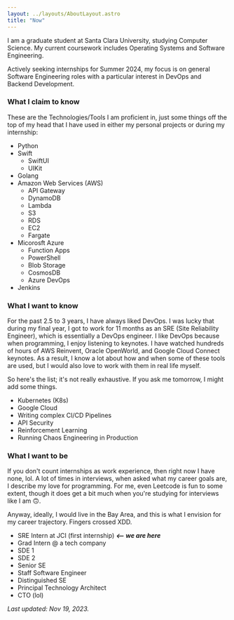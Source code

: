 ```yaml
---
layout: ../layouts/AboutLayout.astro
title: "Now"
---
```


I am a graduate student at Santa Clara University, studying Computer Science. My current coursework includes Operating Systems and Software Engineering.

Actively seeking internships for Summer 2024, my focus is on general Software Engineering roles with a particular interest in DevOps and Backend Development.

### What I claim to know

These are the Technologies/Tools I am proficient in, just some things off the top of my head that I have used in either my personal projects or during my internship:

- Python 
- Swift
  - SwiftUI
  - UIKit
- Golang
- Amazon Web Services (AWS)
  - API Gateway
  - DynamoDB
  - Lambda
  - S3
  - RDS
  - EC2
  - Fargate
- Micorosft Azure
  - Function Apps
  - PowerShell
  - Blob Storage
  - CosmosDB
  - Azure DevOps
- Jenkins

### What I want to know

For the past 2.5 to 3 years, I have always liked DevOps. I was lucky that during my final year, I got to work for 11 months as an SRE (Site Reliability Engineer), which is essentially a DevOps engineer. I like DevOps because when programming, I enjoy listening to keynotes. I have watched hundreds of hours of AWS Reinvent, Oracle OpenWorld, and Google Cloud Connect keynotes. As a result, I know a lot about how and when some of these tools are used, but I would also love to work with them in real life myself. 

So here's the list; it's not really exhaustive. If you ask me tomorrow, I might add some things.

- Kubernetes (K8s)
- Google Cloud
- Writing complex CI/CD Pipelines
- API Security 
- Reinforcement Learning
- Running Chaos Engineering in Production 

### What I want to be

If you don't count internships as work experience, then right now I have none, lol. A lot of times in interviews, when asked what my career goals are, I describe my love for programming. For me, even Leetcode is fun to some extent, though it does get a bit much when you're studying for interviews like I am 🙃.

Anyway, ideally, I would live in the Bay Area, and this is what I envision for my career trajectory. Fingers crossed XDD.

- SRE Intern at JCI (first internship) **_<-- we are here_**
- Grad Intern @ a tech company 
- SDE 1 
- SDE 2 
- Senior SE
- Staff Software Engineer
- Distinguished SE
- Principal Technology Architect 
- CTO (lol)

_Last updated: Nov 19, 2023._
